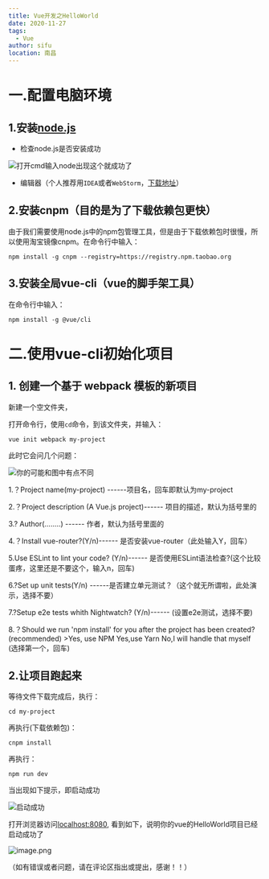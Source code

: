 ```yaml
---
title: Vue开发之HelloWorld
date: 2020-11-27
tags: 
  - Vue
author: sifu
location: 南昌
---
```


# 一.配置电脑环境

## 1.安装[node.js](http://nodejs.cn/)
- 检查node.js是否安装成功
  
![打开cmd输入node出现这个就成功了](http://upload-images.jianshu.io/upload_images/5011280-8a0afbf94891f749.png?imageMogr2/auto-orient/strip%7CimageView2/2/w/1240)

- 编辑器（个人推荐用`IDEA`或者`WebStorm`，[下载地址](https://www.jetbrains.com/)）

## 2.安装cnpm（目的是为了下载依赖包更快）

由于我们需要使用node.js中的npm包管理工具，但是由于下载依赖包时很慢，所以使用淘宝镜像cnpm。在命令行中输入：

``` shell script
npm install -g cnpm --registry=https://registry.npm.taobao.org
```

## 3.安装全局vue-cli（vue的脚手架工具）

在命令行中输入：
``` shell script
npm install -g @vue/cli
```
# 二.使用vue-cli初始化项目
## 1. 创建一个基于 webpack 模板的新项目
新建一个空文件夹，

打开命令行，使用`cd`命令，到该文件夹，并输入：
``` shell script
vue init webpack my-project
```
此时它会问几个问题：

![你的可能和图中有点不同](http://upload-images.jianshu.io/upload_images/5011280-0514885f27109cd4.png?imageMogr2/auto-orient/strip%7CimageView2/2/w/1240)


1.？Project name(my-project) ------项目名，回车即默认为my-project

2.？Project description (A Vue.js project)------ 项目的描述，默认为括号里的

3.? Author(........) ------ 作者，默认为括号里面的

4.？Install vue-router?(Y/n)------ 是否安装vue-router（此处输入Y，回车）

5.Use ESLint to lint your code? (Y/n)------ 是否使用ESLint语法检查?(这个比较蛋疼，这里还是不要这个，输入n，回车)

6.?Set up unit tests(Y/n) ------是否建立单元测试？（这个就无所谓啦，此处演示，选择不要）

7.?Setup e2e tests whith Nightwatch? (Y/n)------ (设置e2e测试，选择不要)

8.？Should we run 'npm install' for you after the project has been created?(recommended)
\>Yes, use NPM
    Yes,use Yarn
   No,I will handle that myself
(选择第一个，回车)
## 2.让项目跑起来
等待文件下载完成后，执行：
``` shell script
cd my-project
```
再执行(下载依赖包)：
``` shell script
cnpm install
```
再执行：
``` shell script
npm run dev
```
当出现如下提示，即启动成功

![启动成功](http://upload-images.jianshu.io/upload_images/5011280-d6ab02eb6f0c8a80.png?imageMogr2/auto-orient/strip%7CimageView2/2/w/1240)

打开浏览器访问[localhost:8080](http://localhost:8080/#/), 看到如下，说明你的vue的HelloWorld项目已经启动成功了

![image.png](http://upload-images.jianshu.io/upload_images/5011280-169678286787c2bf.png?imageMogr2/auto-orient/strip%7CimageView2/2/w/1240)

（如有错误或者问题，请在评论区指出或提出，感谢！！）


<Vssue :title="$title" />
